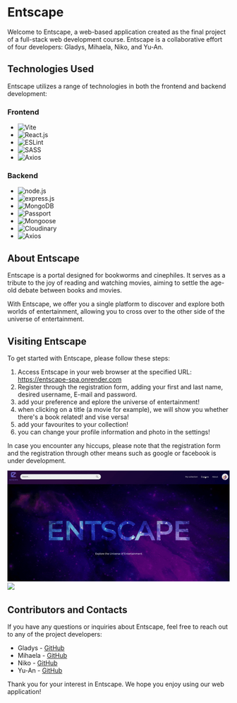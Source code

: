 # Entscape

Welcome to Entscape, a web-based application created as the final project of a full-stack web development course. Entscape is a collaborative effort of four developers: Gladys, Mihaela, Niko, and Yu-An.

## Technologies Used

Entscape utilizes a range of technologies in both the frontend and backend development:

### Frontend

- ![Vite](https://img.shields.io/badge/Vite-646CFF.svg?style=for-the-badge&logo=Vite&logoColor=white)
- ![React.js](https://img.shields.io/badge/React-61DAFB.svg?style=for-the-badge&logo=React&logoColor=black)
- ![ESLint](https://img.shields.io/badge/ESLint-4B32C3.svg?style=for-the-badge&logo=ESLint&logoColor=white)
- ![SASS](https://img.shields.io/badge/Sass-CC6699.svg?style=for-the-badge&logo=Sass&logoColor=white)
- ![Axios](https://img.shields.io/badge/Axios-5A29E4.svg?style=for-the-badge&logo=Axios&logoColor=white)

### Backend

- ![node.js](https://img.shields.io/badge/Node.js-339933.svg?style=for-the-badge&logo=nodedotjs&logoColor=white)
- ![express.js](https://img.shields.io/badge/Express.js-404D59?style=for-the-badge)
- ![MongoDB](https://img.shields.io/badge/MongoDB-47A248.svg?style=for-the-badge&logo=MongoDB&logoColor=white)
- ![Passport](https://img.shields.io/badge/Passport-34E27A.svg?style=for-the-badge&logo=Passport&logoColor=white)
- ![Mongoose](https://img.shields.io/badge/Mongoose-880000.svg?style=for-the-badge&logo=Mongoose&logoColor=white)
- ![Cloudinary](https://img.shields.io/badge/-Cloudinary-blue)
- ![Axios](https://img.shields.io/badge/Axios-5A29E4.svg?style=for-the-badge&logo=Axios&logoColor=white)

## About Entscape

Entscape is a portal designed for bookworms and cinephiles. It serves as a tribute to the joy of reading and watching movies, aiming to settle the age-old debate between books and movies.

With Entscape, we offer you a single platform to discover and explore both worlds of entertainment, allowing you to cross over to the other side of the universe of entertainment.

## Visiting Entscape

To get started with Entscape, please follow these steps:

1. Access Entscape in your web browser at the specified URL: https://entscape-spa.onrender.com
2. Register through the registration form, adding your first and last name, desired username, E-mail and password.
3. add your preference and eplore the universe of entertainment!
4. when clicking on a title (a movie for example), we will show you whether there's a book related! and vise versa!
5. add your favourites to your collection!
6. you can change your profile information and photo in the settings!

In case you encounter any hiccups, please note that the registration form and the registration through other means such as google or facebook is under development.

![](client/src/assets/screenshots/entscape_desktop_gif.gif)
![](client/src/assets/screenshots/entscape_mobile_gif.gif)

## Contributors and Contacts

If you have any questions or inquiries about Entscape, feel free to reach out to any of the project developers:

- Gladys - [GitHub](https://github.com/GladysAW)
- Mihaela - [GitHub](https://github.com/m89mihaella)
- Niko - [GitHub](https://github.com/nikopanag)
- Yu-An - [GitHub](https://github.com/yuany2036)

Thank you for your interest in Entscape. We hope you enjoy using our web application!
